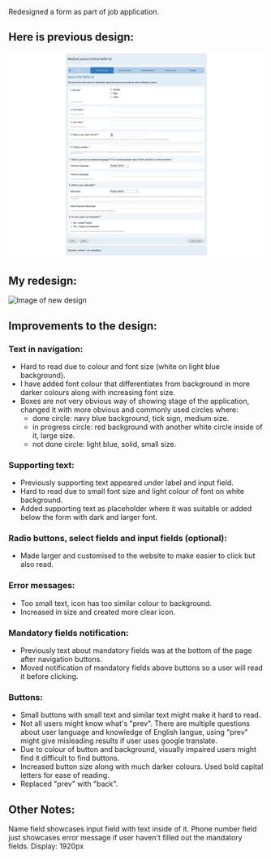 Redesigned a form as part of job application.

## Here is previous design:
![Image of previous design](https://raw.githubusercontent.com/Irys13/form-redesign/main/previous%20design.png)

## My redesign:
![Image of new design](https://i.ibb.co/BnSrz76/Web-1920-1.png)

## Improvements to the design:
### Text in navigation:
- Hard to read due to colour and font size (white on light blue background).
- I have added font colour that differentiates from background in more darker colours along with increasing font size.
- Boxes are not very obvious way of showing stage of the application, changed it with more obvious and commonly used circles  where:
    * done circle: navy blue background, tick sign, medium size.
    * in progress circle: red background with another white circle inside of it, large size.
    * not done circle: light blue, solid, small size.

### Supporting text:
- Previously supporting text appeared under label and input field.
- Hard to read due to small font size and light colour of font on white background.
- Added supporting text as placeholder where it was suitable or added below the form with dark and larger font.

### Radio buttons, select fields and input fields (optional):
- Made larger and customised to the website to make easier to click but also read.

### Error messages:
- Too small text, icon has too similar colour to background.
- Increased in size and created more clear icon.

### Mandatory fields notification:
- Previously text about mandatory fields was at the bottom of the page after navigation buttons.
- Moved notification of mandatory fields above buttons so a user will read it before clicking.

### Buttons:
- Small buttons with small text and similar text might make it hard to read.
- Not all users might know what's "prev". There are multiple questions about user language and knowledge of English langue, using "prev" might give misleading results if user uses google translate.
- Due to colour of button and background, visually impaired users might find it difficult to find buttons.
- Increased button size along with much darker colours. Used bold capital letters for ease of reading.
- Replaced "prev" with "back".

## Other Notes:
Name field showcases input field with text inside of it.
Phone number field just showcases error message if user haven't filled out the mandatory fields. 
Display: 1920px






